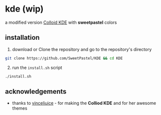 
# kde (wip)
a modified version [Colloid KDE](https://github.com/vinceliuice/Colloid-kde) with **sweetpastel** colors

## installation

1. download or Clone the repository and go to the repository's directory

```sh
git clone https://github.com/SweetPastel/KDE && cd KDE
```

2. run the ``install.sh`` script

```sh
./install.sh
```

## acknowledgements

- thanks to [vinceliuice](https://github.com/vinceliuice) - for making the **Colliod KDE** and for her awesome themes
